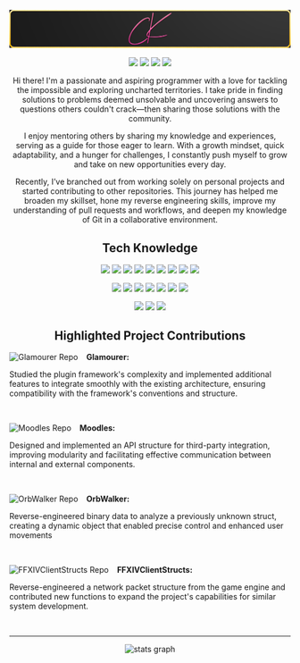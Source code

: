 <!--  https://CordeliaMist.github.io/portfolio/  -->
<p align="center">
 
</p align="center">
<img src="https://github.com/CordeliaMist/CordeliaMist/blob/main/profile-banner.png" />

<p align="center">
 
 <img src="https://badges.pufler.dev/visits/CordeliaMist/CordeliaMist"/> 
 <img src="https://badges.pufler.dev/years/CordeliaMist"/>
 <img src="https://badges.pufler.dev/repos/CordeliaMist"/>
 <img src="https://badges.pufler.dev/commits/all/CordeliaMist"/>

</p>

<p align="center"> 
  Hi there! I'm a passionate and aspiring programmer with a love for tackling the impossible and exploring uncharted territories. I take pride in finding solutions to problems deemed unsolvable and uncovering answers to questions others couldn't crack—then sharing those solutions with the community.
</p>
<p align="center">
  I enjoy mentoring others by sharing my knowledge and experiences, serving as a guide for those eager to learn. With a growth mindset, quick adaptability, and a hunger for challenges, I constantly push myself to grow and take on new opportunities every day.
</p>
<p align="center">
  Recently, I’ve branched out from working solely on personal projects and started contributing to other repositories. This journey has helped me broaden my skillset, hone my reverse engineering skills, improve my understanding of pull requests and workflows, and deepen my knowledge of Git in a collaborative environment. </p>

<h2 align="center">Tech Knowledge</h2>

<p align="center">
<!-- Adobe Tools -->
<img src="https://img.shields.io/badge/-Adobe%20Illustrator-FF9A00?style=flat-square&logo=adobeillustrator&logoColor=white"/>
<img src="https://img.shields.io/badge/-Adobe%20Photoshop-31A8FF?style=flat-square&logo=adobephotoshop&logoColor=white"/>
<img src="https://img.shields.io/badge/-Adobe%20Premiere%20Pro-9999FF?style=flat-square&logo=adobepremierepro&logoColor=white"/>
<img src="https://img.shields.io/badge/-Adobe%20InDesign-FF3366?style=flat-square&logo=adobeindesign&logoColor=white"/>
<!-- <img src="https://img.shields.io/badge/-Adobe%20After%20Effects-9999FF?style=flat-square&logo=adobeaftereffects&logoColor=white"/> -->
<!-- Web Development -->
<img src="https://img.shields.io/badge/-HTML5-E34F26?style=flat-square&logo=html5&logoColor=white"/>
<img src="https://img.shields.io/badge/-CSS3-1572B6?style=flat-square&logo=css3"/>
<img src="https://img.shields.io/badge/-React-61DAFB?style=flat-square&logo=react&logoColor=black"/>
<img src="https://img.shields.io/badge/-WordPress-21759B?style=flat-square&logo=wordpress&logoColor=white"/>
<img src="https://img.shields.io/badge/-LaTeX-008080?style=flat-square&logo=latex&logoColor=white"/>
</p>

<p align="center">
<!-- Programming Languages -->
<img src="https://img.shields.io/badge/-C%23-239120?style=flat-square&logo=csharp&logoColor=white"/>
<img src="https://img.shields.io/badge/-C++-00599C?style=flat-square&logo=c%2B%2B&logoColor=white"/>
<img src="https://img.shields.io/badge/-Python-3776AB?style=flat-square&logo=python&logoColor=white"/>
<!-- Databases -->
<img src="https://img.shields.io/badge/-MySQL-4479A1?style=flat-square&logo=mysql&logoColor=white"/>
<img src="https://img.shields.io/badge/-PostgreSQL-336791?style=flat-square&logo=postgresql&logoColor=white"/>
<img src="https://img.shields.io/badge/-Redis-DC382D?style=flat-square&logo=redis&logoColor=white"/>
<!-- Servers -->
<img src="https://img.shields.io/badge/-NGINX-009639?style=flat-square&logo=nginx&logoColor=white"/>
</p>

<p align="center">
<img src="https://img.shields.io/badge/-Git-F05032?style=flat-square&logo=git&logoColor=white"/>
<img src="https://img.shields.io/badge/-Bash-4EAA25?style=flat-square&logo=gnubash&logoColor=white"/>
<img src="https://img.shields.io/badge/-PowerShell-5391FE?style=flat-square&logo=powershell&logoColor=white"/>
</p>


<h2 align="center">Highlighted Project Contributions</h2>

<p>
 <a href="https://github.com/Ottermandias/Glamourer">
  <img align="left" src="https://github-readme-stats.vercel.app/api/pin/?username=Ottermandias&repo=Glamourer&border_color=FF3366&bg_color=0D1117&title_color=C9D1D9&text_color=8B949E&icon_color=FF3366" alt="Glamourer Repo" style="display: inline-block; margin-right: 15px;">
 </a>
 <strong>Glamourer:</strong>
 <p>Studied the plugin framework's complexity and implemented additional features to integrate smoothly with the existing architecture, ensuring compatibility with the framework's conventions and structure.</p>
</p>
 <br>
<p>
 <a href="https://github.com/kawaii/Moodles">
  <img align="left" src="https://github-readme-stats.vercel.app/api/pin/?username=kawaii&repo=Moodles&border_color=FF3366&bg_color=0D1117&title_color=C9D1D9&text_color=8B949E&icon_color=FF3366" alt="Moodles Repo" style="display: inline-block; margin-right: 15px;">
 </a>
 <strong>Moodles:</strong>
 <p>Designed and implemented an API structure for third-party integration, improving modularity and facilitating effective communication between internal and external components.</p>
</p>
 <br>
<p>
 <a href="https://github.com/PunishXIV/Orbwalker">
  <img align="left" src="https://github-readme-stats.vercel.app/api/pin/?username=PunishXIV&repo=Orbwalker&border_color=FF3366&bg_color=0D1117&title_color=C9D1D9&text_color=8B949E&icon_color=FF3366" alt="OrbWalker Repo" style="display: inline-block; margin-right: 15px;">
 </a>
 <strong>OrbWalker:</strong>
 <p>Reverse-engineered binary data to analyze a previously unknown struct, creating a dynamic object that enabled precise control and enhanced user movements</p>
 <br>
</p>

<p>
 <a href="https://github.com/aers/FFXIVClientStructs">
  <img align="left" src="https://github-readme-stats.vercel.app/api/pin/?username=aers&repo=FFXIVClientStructs&border_color=FF3366&bg_color=0D1117&title_color=C9D1D9&text_color=8B949E&icon_color=FF3366" alt="FFXIVClientStructs Repo" style="display: inline-block; margin-right: 15px;">
 </a>
 <strong>FFXIVClientStructs:</strong>
 <p>Reverse-engineered a network packet structure from the game engine and contributed new functions to expand the project's capabilities for similar system development.</p>
 <br>
</p>
<p><hr></p>
<p align = "center">
  <img src="https://github-readme-stats.vercel.app/api?username=CordeliaMist&hide_title=true&hide_rank=true&show_icons=true&include_all_commits=true&count_private=true&disable_animations=true&theme=omni&locale=en&hide_border=false&order=1" height="150" alt="stats graph" />
</p> 

